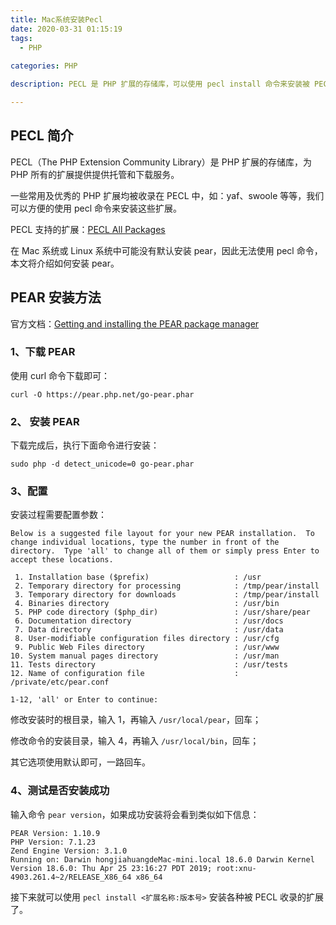 ```yaml
---
title: Mac系统安装Pecl
date: 2020-03-31 01:15:19
tags:
  - PHP
  
categories: PHP

description: PECL 是 PHP 扩展的存储库，可以使用 pecl install 命令来安装被 PECL 库收录的 PHP 扩展。

---
```

## PECL 简介
PECL（The PHP Extension Community Library）是 PHP 扩展的存储库，为 PHP 所有的扩展提供提供托管和下载服务。

一些常用及优秀的 PHP 扩展均被收录在 PECL 中，如：yaf、swoole 等等，我们可以方便的使用 pecl 命令来安装这些扩展。

PECL 支持的扩展：[PECL All Packages](http://pecl.php.net/)

在 Mac 系统或 Linux 系统中可能没有默认安装 pear，因此无法使用 pecl 命令，本文将介绍如何安装 pear。

## PEAR 安装方法
官方文档：[Getting and installing the PEAR package manager](https://pear.php.net/manual/en/installation.getting.php)

### 1、下载 PEAR
使用 curl 命令下载即可：

```
curl -O https://pear.php.net/go-pear.phar
```

### 2、 安装 PEAR
下载完成后，执行下面命令进行安装：

```
sudo php -d detect_unicode=0 go-pear.phar
```

### 3、配置
安装过程需要配置参数：

```
Below is a suggested file layout for your new PEAR installation.  To
change individual locations, type the number in front of the
directory.  Type 'all' to change all of them or simply press Enter to
accept these locations.

 1. Installation base ($prefix)                   : /usr
 2. Temporary directory for processing            : /tmp/pear/install
 3. Temporary directory for downloads             : /tmp/pear/install
 4. Binaries directory                            : /usr/bin
 5. PHP code directory ($php_dir)                 : /usr/share/pear
 6. Documentation directory                       : /usr/docs
 7. Data directory                                : /usr/data
 8. User-modifiable configuration files directory : /usr/cfg
 9. Public Web Files directory                    : /usr/www
10. System manual pages directory                 : /usr/man
11. Tests directory                               : /usr/tests
12. Name of configuration file                    : /private/etc/pear.conf

1-12, 'all' or Enter to continue: 
```

修改安装时的根目录，输入 1，再输入 `/usr/local/pear`，回车；

修改命令的安装目录，输入 4，再输入 `/usr/local/bin`，回车；

其它选项使用默认即可，一路回车。

### 4、测试是否安装成功
输入命令 `pear version`，如果成功安装将会看到类似如下信息：

```
PEAR Version: 1.10.9
PHP Version: 7.1.23
Zend Engine Version: 3.1.0
Running on: Darwin hongjiahuangdeMac-mini.local 18.6.0 Darwin Kernel Version 18.6.0: Thu Apr 25 23:16:27 PDT 2019; root:xnu-4903.261.4~2/RELEASE_X86_64 x86_64
```

接下来就可以使用 `pecl install <扩展名称:版本号>` 安装各种被 PECL 收录的扩展了。

